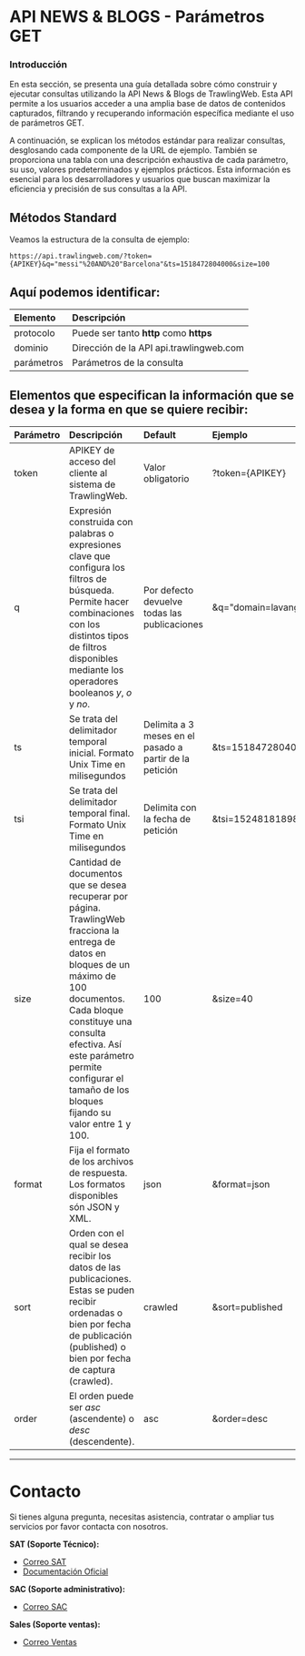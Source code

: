 # API NEWS & BLOGS - Parámetros GET

### Introducción
En esta sección, se presenta una guía detallada sobre cómo construir y ejecutar consultas utilizando la API News & Blogs de TrawlingWeb. Esta API permite a los usuarios acceder a una amplia base de datos de contenidos capturados, filtrando y recuperando información específica mediante el uso de parámetros GET.

A continuación, se explican los métodos estándar para realizar consultas, desglosando cada componente de la URL de ejemplo. También se proporciona una tabla con una descripción exhaustiva de cada parámetro, su uso, valores predeterminados y ejemplos prácticos. Esta información es esencial para los desarrolladores y usuarios que buscan maximizar la eficiencia y precisión de sus consultas a la API.

## Métodos Standard
Veamos la estructura de la consulta de ejemplo:

```
https://api.trawlingweb.com/?token={APIKEY}&q="messi"%20AND%20"Barcelona"&ts=1518472804000&size=100
```

## Aquí podemos identificar:

| Elemento   | Descripción                             |
| :--------- | :-------------------------------------- |
| protocolo  | Puede ser tanto **http** como **https** |
| dominio    | Dirección de la API api.trawlingweb.com |
| parámetros | Parámetros de la consulta               |

## Elementos que especifican la información que se desea y la forma en que se quiere recibir:

| Parámetro | Descripción                                                                                                                                                                                                                                                                                 | Default                                                 | Ejemplo                      |
| :-------- | :------------------------------------------------------------------------------------------------------------------------------------------------------------------------------------------------------------------------------------------------------------------------------------------ | :------------------------------------------------------ | :--------------------------- |
| token     | APIKEY de acceso del cliente al sistema de TrawlingWeb.                                                                                                                                                                                                                                     | Valor obligatorio                                       | ?token={APIKEY}              |
| q         | Expresión construida con palabras o expresiones clave que configura los filtros de búsqueda. Permite hacer combinaciones con los distintos tipos de filtros disponibles mediante los operadores booleanos _y_, _o_ y _no_.                                                                  | Por defecto devuelve todas las publicaciones            | &q="domain=lavanguardia.com" |
| ts        | Se trata del delimitador temporal inicial. Formato Unix Time en milisegundos                                                                                                                                                                                                                | Delimita a 3 meses en el pasado a partir de la petición | &ts=1518472804000            |
| tsi       | Se trata del delimitador temporal final. Formato Unix Time en milisegundos                                                                                                                                                                                                                  | Delimita con la fecha de petición                       | &tsi=1524818189854           |
| size      | Cantidad de documentos que se desea recuperar por página. TrawlingWeb fracciona la entrega de datos en bloques de un máximo de 100 documentos. Cada bloque constituye una consulta efectiva. Así este parámetro permite configurar el tamaño de los bloques fijando su valor entre 1 y 100. | 100                                                     | &size=40                     |
| format    | Fija el formato de los archivos de respuesta. Los formatos disponibles són JSON y XML.                                                                                                                                                                                                      | json                                                    | &format=json                 |
| sort      | Orden con el qual se desea recibir los datos de las publicaciones. Estas se puden recibir ordenadas o bien por fecha de publicación (published) o bien por fecha de captura (crawled).                                                                                                      | crawled                                                 | &sort=published              |
| order     | El orden puede ser _asc_ (ascendente) o _desc_ (descendente).                                                                                                                                                                                                                               | asc                                                     | &order=desc                  |

---

# Contacto
Si tienes alguna pregunta, necesitas asistencia, contratar o ampliar tus servicios por favor contacta con nosotros.

**SAT (Soporte Técnico):**
* [Correo SAT](mailto:support@trawlingweb.com)
* [Documentación Oficial](https://docs.trawlingweb.com)

**SAC (Soporte administrativo):**
* [Correo SAC](mailto:gestion@trawlingweb.com)

**Sales (Soporte ventas):**
* [Correo Ventas](mailto:sales@trawlingweb.com)